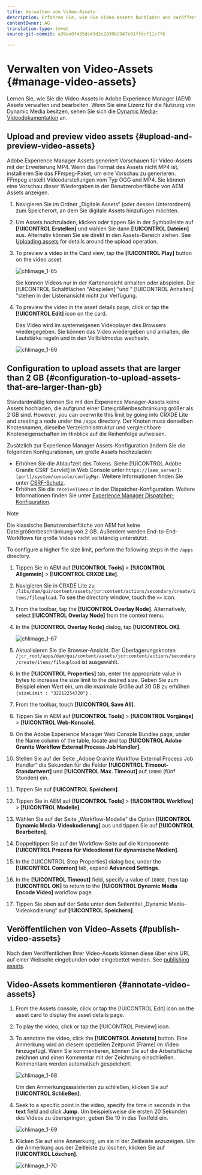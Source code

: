 ```yaml
---
title: Verwalten von Video-Assets
description: Erfahren Sie, wie Sie Video-Assets hochladen und veröffentlichen, eine Vorschau der entsprechenden Assets anzeigen und Anmerkungen hinzufügen können.
contentOwner: AG
translation-type: tm+mt
source-git-commit: a39ee0f435dc43d2c2830b2947e91ffdcf11c7f6

---
```



# Verwalten von Video-Assets {#manage-video-assets}

Lernen Sie, wie Sie die Video-Assets in Adobe Experience Manager (AEM) Assets verwalten und bearbeiten. Wenn Sie eine Lizenz für die Nutzung von Dynamic Media besitzen, sehen Sie sich die [Dynamic Media-Videodokumentation](/help/assets/video.md) an.

## Upload and preview video assets {#upload-and-preview-video-assets}

Adobe Experience Manager Assets generiert Vorschauen für Video-Assets mit der Erweiterung MP4. Wenn das Format des Assets nicht MP4 ist, installieren Sie das FFmpeg-Paket, um eine Vorschau zu generieren. FFmpeg erstellt Videodarstellungen vom Typ OGG und MP4. Sie können eine Vorschau dieser Wiedergaben in der Benutzeroberfläche von AEM Assets anzeigen.

1. Navigieren Sie im Ordner „Digitale Assets“ (oder dessen Unterordnern) zum Speicherort, an dem Sie digitale Assets hinzufügen möchten.
1. Um Assets hochzuladen, klicken oder tippen Sie in der Symbolleiste auf **[!UICONTROL Erstellen]** und wählen Sie dann **[!UICONTROL Dateien]** aus. Alternativ können Sie sie direkt in den Assets-Bereich ziehen. See [Uploading assets](managing-assets-touch-ui.md#uploading-assets) for details around the upload operation.
1. To preview a video in the Card view, tap the **[!UICONTROL Play]** button on the video asset.

   ![chlimage_1-65](assets/chlimage_1-201.png)

   Sie können Videos nur in der Kartenansicht anhalten oder abspielen. Die [!UICONTROL Schaltflächen &quot;Abspielen] &quot;und &quot; [!UICONTROL Anhalten] &quot;stehen in der Listenansicht nicht zur Verfügung.

1. To preview the video in the asset details page, click or tap the **[!UICONTROL Edit]** icon on the card.

   Das Video wird im systemeigenen Videoplayer des Browsers wiedergegeben. Sie können das Video wiedergeben und anhalten, die Lautstärke regeln und in den Vollbildmodus wechseln.

   ![chlimage_1-66](assets/chlimage_1-202.png)

## Configuration to upload assets that are larger than 2 GB {#configuration-to-upload-assets-that-are-larger-than-gb}

Standardmäßig können Sie mit den Experience Manager-Assets keine Assets hochladen, die aufgrund einer Dateigrößenbeschränkung größer als 2 GB sind. However, you can overwrite this limit by going into CRXDE Lite and creating a node under the `/apps` directory. Der Knoten muss denselben Knotennamen, dieselbe Verzeichnisstruktur und vergleichbare Knoteneigenschaften im Hinblick auf die Reihenfolge aufweisen.

Zusätzlich zur Experience Manager Assets-Konfiguration ändern Sie die folgenden Konfigurationen, um große Assets hochzuladen:

* Erhöhen Sie die Ablaufzeit des Tokens. Siehe [!UICONTROL Adobe Granite CSRF Servlet] in Web Console unter `https://[aem_server]:[port]/system/console/configMgr`. Weitere Informationen finden Sie unter [CSRF-Schutz](/help/sites-developing/csrf-protection.md).
* Erhöhen Sie die `receiveTimeout` in der Dispatcher-Konfiguration. Weitere Informationen finden Sie unter [Experience Manager Dispatcher-Konfiguration](https://docs.adobe.com/content/help/en/experience-manager-dispatcher/using/configuring/dispatcher-configuration.html#renders-options).

>[!NOTE]
>
>Die klassische Benutzeroberfläche von AEM hat keine Dateigrößenbeschränkung von 2 GB. Außerdem werden End-to-End-Workflows für große Videos nicht vollständig unterstützt.

To configure a higher file size limit, perform the following steps in the `/apps` directory.

1. Tippen Sie in AEM auf **[!UICONTROL Tools]** > **[!UICONTROL Allgemein]** > **[!UICONTROL CRXDE Lite]**.
1. Navigieren Sie in CRXDE Lite zu `/libs/dam/gui/content/assets/jcr:content/actions/secondary/create/items/fileupload`. To see the directory window, touch the `>>` icon.
1. From the toolbar, tap the **[!UICONTROL Overlay Node]**. Alternatively, select **[!UICONTROL Overlay Node]** from the context menu.
1. In the **[!UICONTROL Overlay Node]** dialog, tap **[!UICONTROL OK]**.

   ![chlimage_1-67](assets/chlimage_1-203.png)

1. Aktualisieren Sie die Browser-Ansicht. Der Überlagerungsknoten `/jcr_root/apps/dam/gui/content/assets/jcr:content/actions/secondary/create/items/fileupload` ist ausgewählt.
1. In the **[!UICONTROL Properties]** tab, enter the appropriate value in bytes to increase the size limit to the desired size. Geben Sie zum Beispiel einen Wert ein, um die maximale Größe auf 30 GB zu erhöhen `{sizeLimit : "32212254720"}` .

1. From the toolbar, touch **[!UICONTROL Save All]**.
1. Tippen Sie in AEM auf **[!UICONTROL Tools]** > **[!UICONTROL Vorgänge]** > **[!UICONTROL Web-Konsole]**.
1. On the Adobe Experience Manager Web Console Bundles page, under the Name column of the table, locate and tap **[!UICONTROL Adobe Granite Workflow External Process Job Handler]**.
1. Stellen Sie auf der Seite „Adobe Granite Workflow External Process Job Handler“ die Sekunden für die Felder **[!UICONTROL Timeout-Standartwert]** und **[!UICONTROL Max. Timeout]** auf `18000` (fünf Stunden) ein.
1. Tippen Sie auf **[!UICONTROL Speichern]**.
1. Tippen Sie in AEM auf **[!UICONTROL Tools]** > **[!UICONTROL Workflow]** > **[!UICONTROL Modelle]**.
1. Wählen Sie auf der Seite „Workflow-Modelle“ die Option **[!UICONTROL Dynamic Media-Videokodierung]** aus und tippen Sie auf **[!UICONTROL Bearbeiten]**.
1. Doppeltippen Sie auf der Workflow-Seite auf die Komponente **[!UICONTROL Prozess für Videodienst für dynamische Medien]**.
1. In the [!UICONTROL Step Properties] dialog box, under the **[!UICONTROL Common]** tab, expand **Advanced Settings**.
1. In the **[!UICONTROL Timeout]** field, specify a value of `18000`, then tap **[!UICONTROL OK]** to return to the **[!UICONTROL Dynamic Media Encode Video]** workflow page.
1. Tippen Sie oben auf der Seite unter dem Seitentitel „Dynamic Media-Videokodierung“ auf **[!UICONTROL Speichern]**.

## Veröffentlichen von Video-Assets {#publish-video-assets}

Nach dem Veröffentlichen Ihrer Video-Assets können diese über eine URL auf einer Webseite eingebunden oder eingebettet werden. See [publishing assets](/help/assets/publishing-dynamicmedia-assets.md).

## Video-Assets kommentieren {#annotate-video-assets}

1. From the Assets console, click or tap the [!UICONTROL Edit] icon on the asset card to display the asset details page.
1. To play the video, click or tap the [!UICONTROL Preview] icon.
1. To annotate the video, click the **[!UICONTROL Annotate]** button. Eine Anmerkung wird an diesem speziellen Zeitpunkt (Frame) im Video hinzugefügt. Wenn Sie kommentieren, können Sie auf die Arbeitsfläche zeichnen und einen Kommentar mit der Zeichnung einschließen. Kommentare werden automatisch gespeichert.

   ![chlimage_1-68](assets/chlimage_1-204.png)

   Um den Anmerkungsassistenten zu schließen, klicken Sie auf **[!UICONTROL Schließen]**. 

1. Seek to a specific point in the video, specify the time in seconds in the **text** field and click **Jump**. Um beispielsweise die ersten 20 Sekunden des Videos zu überspringen, geben Sie 10 in das Textfeld ein.

   ![chlimage_1-69](assets/chlimage_1-205.png)

1. Klicken Sie auf eine Anmerkung, um sie in der Zeitleiste anzuzeigen. Um die Anmerkung aus der Zeitleiste zu löschen, klicken Sie auf **[!UICONTROL Löschen]**.

   ![chlimage_1-70](assets/chlimage_1-206.png)
